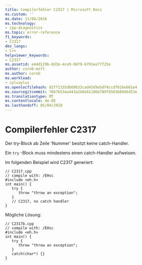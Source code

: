 ```yaml
---
title: Compilerfehler C2317 | Microsoft Docs
ms.custom: ''
ms.date: 11/04/2016
ms.technology:
- cpp-diagnostics
ms.topic: error-reference
f1_keywords:
- C2317
dev_langs:
- C++
helpviewer_keywords:
- C2317
ms.assetid: e44d129b-8d3e-4ce9-9d79-6791ee77f25e
author: corob-msft
ms.author: corob
ms.workload:
- cplusplus
ms.openlocfilehash: 82ff1155db69833cad45d9e5df4ccdf016e661e4
ms.sourcegitcommit: 76b7653ae443a2b8eb1186b789f8503609d6453e
ms.translationtype: MT
ms.contentlocale: de-DE
ms.lasthandoff: 05/04/2018
---
```

# <a name="compiler-error-c2317"></a>Compilerfehler C2317
Der try-Block ab Zeile 'Nummer' besitzt keine catch-Handler.  
  
 Ein `try` -Block muss mindestens einen catch-Handler aufweisen.  
  
 Im folgenden Beispiel wird C2317 generiert:  
  
```  
// C2317.cpp  
// compile with: /EHsc  
#include <eh.h>  
int main() {  
   try {  
      throw "throw an exception";  
   }  
   // C2317, no catch handler  
}  
```  
  
 Mögliche Lösung:  
  
```  
// C2317b.cpp  
// compile with: /EHsc  
#include <eh.h>  
int main() {  
   try {  
      throw "throw an exception";  
   }  
   catch(char*) {}  
}  
```